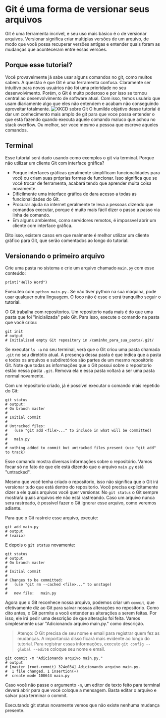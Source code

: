 # Git é uma forma de versionar seus arquivos

Git é uma ferramenta incrível, e seu uso mais básico é o de versionar arquivos. Versionar significa criar multiplas versões de um arquivo, de modo que você possa recuperar versões antigas e entender quais foram as mudanças que aconteceram entre essas versões.

## Porque esse tutorial?

Você provavelmente já sabe usar alguns comandos no git, como muitos sabem. A questão é que Git é uma ferramenta confusa. Claramente ser intuitivo para novos usuários não foi uma prioridade no seu desenvolvimento. Porém, o Git é muito poderoso e por isso se tornou central ao desenvolvimento de software atual. Com isso, temos usuário que usam diariamente algo que eles não entendem e acabam não conseguindo aproveitar totalmente.
![XKCD sobre Git](https://imgs.xkcd.com/comics/git.png)
O humilde objetivo desse tutorial é dar um conhecimento mais amplo de git para que voce possa entender  o que está fazendo quando executa aquele comando maluco que achou no stack overflow. Ou melhor, ser voce mesmo a pessoa que escreve aqueles comandos.

## Terminal

Esse tutorial será dado usando como exemplos o git via terminal. Porque não utilizar um cliente Git com interface gráfica?

* Porque interfaces gráficas geralmente simplificam funcionalidades para você ou criam suas próprias formas de funcionar. Isso significa que se você trocar de ferramenta, acabará tendo que aprender muita coisa novamente.
* Dificilmente uma interface gráfica de dara acesso a todas as funcionalidades do Git.
* Procurar ajuda na internet geralmente te leva a pessoas dizendo que comandos executar, porque é muito mais fácil dizer o passo a passo via linha de comando.
* Em alguns ambientes, como servidores remotos, é impossvel abrir um cliente com interface gráfica.

Dito isso, existem casos em que realmente é melhor utilizar um cliente gráfico para Git, que serão comentados ao longo do tutorial.

## Versionando o primeiro arquivo

Crie uma pasta no sistema e crie um arquivo chamado ``main.py`` com esse conteúdo:

```
print("Hello Word")
```
Executeo com ``python main.py``.. Se não tiver python na sua máquina, pode usar qualquer outra linguagem. O foco não é esse e será tranquilho seguir o tutorial.

O Git trabalha com repositorios. Um repositorio nada mais é do que uma pasta que foi "inicializada" pelo Git. Para isso, execute o comando na pasta que você criou:
```
git init
# output
# Initialized empty Git repository in /caminho_para_sua_pasta/.git/
```
Se executar ``ls -a`` no seu terminal, verá que o Git criou uma pasta chamada ``.git`` no seu diretótio atual. A presença dessa pasta é que indica que a pasta e todos os arquivos e subdiretórios são partes de um mesmo repositório Git. Note que todas as informações que o Git possui sobre o repositorio estão nessa pasta ``.git``. Remova ela e essa pasta voltará a ser uma pasta normal novamente.

Com um repositorio criado, já é possível executar o comando mais repetido do Git:
```
git status
# output:
# On branch master
#
# Initial commit
# 
# Untracked files:
#   (use "git add <file>..." to include in what will be committed)
# 
# 	main.py
# 
# nothing added to commit but untracked files present (use "git add" to track)
```
Esse comando mostra diversas informações sobre o repositório. Vamos focar só no fato de que ele está dizendo que o arquivo ``main.py`` está "untracked".

Mesmo que você tenha criado o repositorio, isso não significa que o Git irá versionar tudo que está dentro do repositorio. Você precisa explicitamente dizer a ele quais arquivos você quer versionar. No ``git status`` o Git sempre mostraŕa quais arquivos ele não está rastreando. Caso um arquivo nunca sera rastreado, é possível fazer o Git ignorar esse arquivo, como veremos adiante.

Para que o Git rastreie esse arquivo, execute:
```
git add main.py
# output
# (vazio)
```
E depois o ``git status`` novamente:
```
git status
# output
# On branch master
# 
# Initial commit
# 
# Changes to be committed:
#   (use "git rm --cached <file>..." to unstage)
# 
# 	new file:   main.py
```
Agora que o Git reconhece nossa arquivo, podemos criar um ``commit``, que efetivamente diz ao Git para salvar nossas alterações no repositorio. Como dito antes, o Git permite a você entender as alterações a serem feitas. Por isso, ele irá pedir uma descrição de que alteração foi feita. Vamos simplesmente usar "Adicionando arquivo main.py." como descrição.
> Atenço: O Git precisa de seu nome e email para registrar quem fez as mudanças. A importancia disso ficará mais evidente ao longo do tutorial.
> Para registrar essas informações, execute ``git config --global --edit``e coloque seu nome e email.
```
git commit -m "Adicionando arquivo main.py."
# output
# [master (root-commit) 324e034] Adicionando arquivo main.py.
#  1 file changed, 1 insertion(+)
#  create mode 100644 main.py
```
Caso você não passe o argumento ``-m``, um editor de texto feito para terminal deverá abrir para que você coloque a mensagem. Basta editar o arquivo e salvar para terminar o commit.

Executando git status novamente vemos que não existe nenhuma mudança presente.
